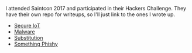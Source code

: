 
I attended Saintcon 2017 and participated in their Hackers Challenge.
They have their own repo for writeups, so I'll just link to the ones I wrote up.

* [Secure IoT](https://github.com/utahsaint-org/Hackers-Challenge-Walkthroughs/tree/master/2017%20SAINTCON/gnireenignE%20esreveR)
* [Malware](https://github.com/utahsaint-org/Hackers-Challenge-Walkthroughs/tree/master/2017%20SAINTCON/gnireenignE%20esreveR/Malware)
* [Substitution](https://github.com/utahsaint-org/Hackers-Challenge-Walkthroughs/tree/master/2017%20SAINTCON/EcuasBoon/Substitution/)
* [Something Phishy](https://github.com/utahsaint-org/Hackers-Challenge-Walkthroughs/tree/master/2017%20SAINTCON/Binary%20L33tn355/Something%20Phishy)
